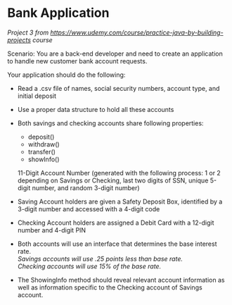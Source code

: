 # Bank Application
*Project 3 from https://www.udemy.com/course/practice-java-by-building-projects course*

Scenario: You are a back-end developer and need to create an application to handle new customer bank account requests.

Your application should do the following:
 * Read a .csv file of names, social security numbers, account type, and initial deposit
 * Use a proper data structure to hold all these accounts
 * Both savings and checking accounts share following properties:
    * deposit()
    * withdraw()
    * transfer()
    * showInfo()

    11-Digit Account Number (generated with the following process: 1 or 2 depending on Savings or Checking, last two digits of SSN, unique 5-digit number, and random 3-digit number)
 * Saving Account holders are given a Safety Deposit Box, identified by a 3-digit number and accessed with a 4-digit code
 * Checking Account holders are assigned a Debit Card with a 12-digit number and 4-digit PIN
 * Both accounts will use an interface that determines the base interest rate.
<br>*Savings accounts will use .25 points less than base rate.*
<br>*Checking accounts will use 15% of the base rate.*
 * The ShowingInfo method should reveal relevant account information as well as information specific to the Checking account of Savings account.
